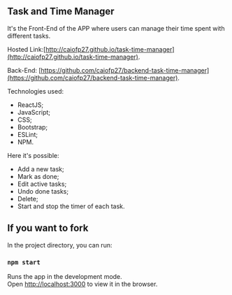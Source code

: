 ## Task and Time Manager

It's the Front-End of the APP where users can manage their time spent with different tasks.

Hosted Link:[http://caiofp27.github.io/task-time-manager](http://caiofp27.github.io/task-time-manager).

Back-End: [https://github.com/caiofp27/backend-task-time-manager](https://github.com/caiofp27/backend-task-time-manager).

Technologies used:
- ReactJS;
- JavaScript;
- CSS;
- Bootstrap;
- ESLint;
- NPM.

Here it's possible:
- Add a new task;
- Mark as done;
- Edit active tasks;
- Undo done tasks;
- Delete;
- Start and stop the timer of each task.


## If you want to fork

In the project directory, you can run:

### `npm start`

Runs the app in the development mode.<br />
Open [http://localhost:3000](http://localhost:3000) to view it in the browser.



